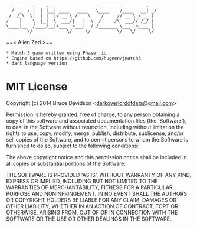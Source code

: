 

       _____  .__  .__                __________         .___
      /  _  \ |  | |__| ____   ____   \____    /____   __| _/
     /  /_\  \|  | |  |/ __ \ /    \    /     // __ \ / __ | 
    /    |    \  |_|  \  ___/|   |  \  /     /\  ___// /_/ | 
    \____|__  /____/__|\___  >___|  / /_______ \___  >____ | 
            \/             \/     \/          \/   \/     \/ 

==< Alien Zed >==

    * Match 3 game writtem using Phaser.io
    * Engine based on https://github.com/hugeen/jmatch3
    * dart language version
    

# MIT License

Copyright (c) 2014 Bruce Davidson &lt;darkoverlordofdata@gmail.com&gt;

Permission is hereby granted, free of charge, to any person obtaining
a copy of this software and associated documentation files (the
'Software'), to deal in the Software without restriction, including
without limitation the rights to use, copy, modify, merge, publish,
distribute, sublicense, and/or sell copies of the Software, and to
permit persons to whom the Software is furnished to do so, subject to
the following conditions:

The above copyright notice and this permission notice shall be
included in all copies or substantial portions of the Software.

THE SOFTWARE IS PROVIDED 'AS IS', WITHOUT WARRANTY OF ANY KIND,
EXPRESS OR IMPLIED, INCLUDING BUT NOT LIMITED TO THE WARRANTIES OF
MERCHANTABILITY, FITNESS FOR A PARTICULAR PURPOSE AND NONINFRINGEMENT.
IN NO EVENT SHALL THE AUTHORS OR COPYRIGHT HOLDERS BE LIABLE FOR ANY
CLAIM, DAMAGES OR OTHER LIABILITY, WHETHER IN AN ACTION OF CONTRACT,
TORT OR OTHERWISE, ARISING FROM, OUT OF OR IN CONNECTION WITH THE
SOFTWARE OR THE USE OR OTHER DEALINGS IN THE SOFTWARE.